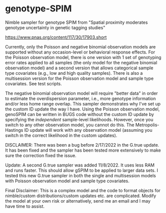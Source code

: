# genotype-SPIM

Nimble sampler for genotype SPIM from "Spatial proximity moderates genotype uncertainty in genetic tagging studies"

https://www.pnas.org/content/117/30/17903.short

Currently, only the Poisson and negative binomial observation models are supported without any occasion-level or behavioral response effects. For the Poisson observation model, there is one version with 1 set of genotyping error rates applied to all samples (the only model for the negative binomial observation model) and a second version that allows categorical sample type covariates (e.g., low and high quality samples). There is also a multisession version for the Poisson observation model and sample type covariates. See test scripts.

The negative binomial observation model will require "better data" in order to estimate the overdispersion parameter, i.e., more genotype information and/or less home range overlap. This sampler demonstrates why I've set up the custom ID update the way I have. Using the Poisson observation model, genoSPIM can be written in BUGS code without the custom ID update by specifying the *independent* sample-level likelihoods. However, once you switch to any other observation model, you cannot do this. The Metropolis-Hastings ID update will work with any observation model (assuming you switch in the correct likelihood in the custom updates).

DISCLAIMER: There was been a bug before 2/17/2022 in the G.true update. It has been fixed and the sampler has been tested more extensively to make sure the correction fixed the issue.

Update: A second G.true sampler was added 11/8/2022. It uses less RAM and runs faster. This should allow gSPIM to be applied to larger data sets. I tested this new G.true sampler in both the single and multisession models with Poisson observation model and sample type covariates.

Final Disclaimer: This is a complex model and the code to format objects for nimble/custom distributions/custom updates etc. are complicated. Modify the model at your own risk or alternatively, send me an email and I may have time to assist.
